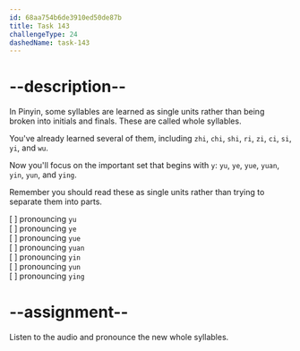 ```yaml
---
id: 68aa754b6de3910ed50de87b
title: Task 143
challengeType: 24
dashedName: task-143
---
```


<!--SPEAKING-->

<!-- (Audio) A: yu, ye, yue, yuan, yin, yun, ying -->

# --description--

In Pinyin, some syllables are learned as single units rather than being broken into initials and finals. These are called whole syllables.

You've already learned several of them, including `zhi`, `chi`, `shi`, `ri`, `zi`, `ci`, `si`, `yi`, and `wu`.

Now you'll focus on the important set that begins with `y`: `yu`, `ye`, `yue`, `yuan`, `yin`, `yun`, and `ying`.

Remember you should read these as single units rather than trying to separate them into parts.

[ ] pronouncing `yu`  
[ ] pronouncing `ye`  
[ ] pronouncing `yue`  
[ ] pronouncing `yuan`  
[ ] pronouncing `yin`  
[ ] pronouncing `yun`  
[ ] pronouncing `ying`

# --assignment--

Listen to the audio and pronounce the new whole syllables.
